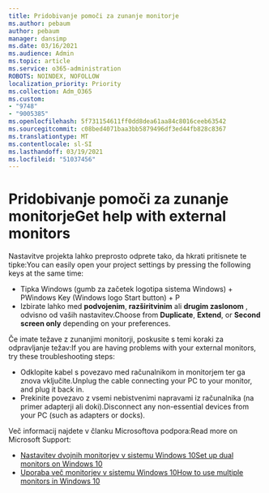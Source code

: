 ```yaml
---
title: Pridobivanje pomoči za zunanje monitorje
ms.author: pebaum
author: pebaum
manager: dansimp
ms.date: 03/16/2021
ms.audience: Admin
ms.topic: article
ms.service: o365-administration
ROBOTS: NOINDEX, NOFOLLOW
localization_priority: Priority
ms.collection: Adm_O365
ms.custom:
- "9748"
- "9005385"
ms.openlocfilehash: 5f731154611ff0dd8dea61aa84c8016ceeb63542
ms.sourcegitcommit: c08bed4071baa3bb5879496df3ed44fb828c8367
ms.translationtype: MT
ms.contentlocale: sl-SI
ms.lasthandoff: 03/19/2021
ms.locfileid: "51037456"
---
```

# <a name="get-help-with-external-monitors"></a><span data-ttu-id="bba9f-102">Pridobivanje pomoči za zunanje monitorje</span><span class="sxs-lookup"><span data-stu-id="bba9f-102">Get help with external monitors</span></span>

<span data-ttu-id="bba9f-103">Nastavitve projekta lahko preprosto odprete tako, da hkrati pritisnete te tipke:</span><span class="sxs-lookup"><span data-stu-id="bba9f-103">You can easily open your project settings by pressing the following keys at the same time:</span></span>

- <span data-ttu-id="bba9f-104">Tipka Windows (gumb za začetek logotipa sistema Windows) + P</span><span class="sxs-lookup"><span data-stu-id="bba9f-104">Windows Key (Windows logo Start button) + P</span></span>
- <span data-ttu-id="bba9f-105">Izbirate lahko med **podvojenim**, **razširitvinim** ali **drugim zaslonom** , odvisno od vaših nastavitev.</span><span class="sxs-lookup"><span data-stu-id="bba9f-105">Choose from **Duplicate**, **Extend**, or **Second screen only** depending on your preferences.</span></span>

<span data-ttu-id="bba9f-106">Če imate težave z zunanjimi monitorji, poskusite s temi koraki za odpravljanje težav:</span><span class="sxs-lookup"><span data-stu-id="bba9f-106">If you are having problems with your external monitors, try these troubleshooting steps:</span></span>

- <span data-ttu-id="bba9f-107">Odklopite kabel s povezavo med računalnikom in monitorjem ter ga znova vključite.</span><span class="sxs-lookup"><span data-stu-id="bba9f-107">Unplug the cable connecting your PC to your monitor, and plug it back in.</span></span>
- <span data-ttu-id="bba9f-108">Prekinite povezavo z vsemi nebistvenimi napravami iz računalnika (na primer adapterji ali doki).</span><span class="sxs-lookup"><span data-stu-id="bba9f-108">Disconnect any non-essential devices from your PC (such as adapters or docks).</span></span>

<span data-ttu-id="bba9f-109">Več informacij najdete v članku Microsoftova podpora:</span><span class="sxs-lookup"><span data-stu-id="bba9f-109">Read more on Microsoft Support:</span></span>

- [<span data-ttu-id="bba9f-110">Nastavitev dvojnih monitorjev v sistemu Windows 10</span><span class="sxs-lookup"><span data-stu-id="bba9f-110">Set up dual monitors on Windows 10</span></span>](https://support.microsoft.com/windows/set-up-dual-monitors-on-windows-10-3d5c15dc-cc63-d850-aeb6-b41778147554)
- [<span data-ttu-id="bba9f-111">Uporaba več monitorjev v sistemu Windows 10</span><span class="sxs-lookup"><span data-stu-id="bba9f-111">How to use multiple monitors in Windows 10</span></span>](https://support.microsoft.com/windows/how-to-use-multiple-monitors-in-windows-10-329c6962-5a4d-b481-7baa-bec9671f728a)


